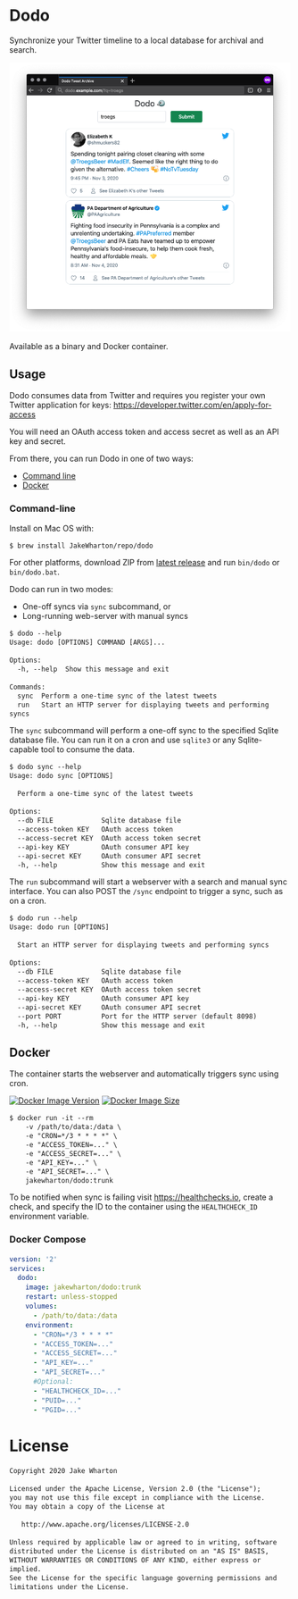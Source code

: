 # Dodo

Synchronize your Twitter timeline to a local database for archival and search.

![Screenshot of web interface](screenshot.png)

Available as a binary and Docker container.


## Usage

Dodo consumes data from Twitter and requires you register your own Twitter application for keys:
https://developer.twitter.com/en/apply-for-access

You will need an OAuth access token and access secret as well as an API key and secret.

From there, you can run Dodo in one of two ways:

 * [Command line](#command-line)
 * [Docker](#docker)

### Command-line

Install on Mac OS with:
```
$ brew install JakeWharton/repo/dodo
```

For other platforms, download ZIP from
[latest release](https://github.com/JakeWharton/dodo/releases/latest)
and run `bin/dodo` or `bin/dodo.bat`.

Dodo can run in two modes:
 - One-off syncs via `sync` subcommand, or
 - Long-running web-server with manual syncs

```
$ dodo --help
Usage: dodo [OPTIONS] COMMAND [ARGS]...

Options:
  -h, --help  Show this message and exit

Commands:
  sync  Perform a one-time sync of the latest tweets
  run   Start an HTTP server for displaying tweets and performing syncs
```

The `sync` subcommand will perform a one-off sync to the specified Sqlite database file.
You can run it on a cron and use `sqlite3` or any Sqlite-capable tool to consume the data.

```
$ dodo sync --help
Usage: dodo sync [OPTIONS]

  Perform a one-time sync of the latest tweets

Options:
  --db FILE            Sqlite database file
  --access-token KEY   OAuth access token
  --access-secret KEY  OAuth access token secret
  --api-key KEY        OAuth consumer API key
  --api-secret KEY     OAuth consumer API secret
  -h, --help           Show this message and exit
```

The `run` subcommand will start a webserver with a search and manual sync interface. You can also
POST the `/sync` endpoint to trigger a sync, such as on a cron.

```
$ dodo run --help
Usage: dodo run [OPTIONS]

  Start an HTTP server for displaying tweets and performing syncs

Options:
  --db FILE            Sqlite database file
  --access-token KEY   OAuth access token
  --access-secret KEY  OAuth access token secret
  --api-key KEY        OAuth consumer API key
  --api-secret KEY     OAuth consumer API secret
  --port PORT          Port for the HTTP server (default 8098)
  -h, --help           Show this message and exit
```

## Docker

The container starts the webserver and automatically triggers sync using cron.

[![Docker Image Version](https://img.shields.io/docker/v/jakewharton/dodo?sort=semver)][hub]
[![Docker Image Size](https://img.shields.io/docker/image-size/jakewharton/dodo)][layers]

 [hub]: https://hub.docker.com/r/jakewharton/dodo/
 [layers]: https://microbadger.com/images/jakewharton/dodo

```
$ docker run -it --rm
    -v /path/to/data:/data \
    -e "CRON=*/3 * * * *" \
    -e "ACCESS_TOKEN=..." \
    -e "ACCESS_SECRET=..." \
    -e "API_KEY=..." \
    -e "API_SECRET=..." \
    jakewharton/dodo:trunk
```

To be notified when sync is failing visit https://healthchecks.io, create a check, and specify
the ID to the container using the `HEALTHCHECK_ID` environment variable.

### Docker Compose

```yaml
version: '2'
services:
  dodo:
    image: jakewharton/dodo:trunk
    restart: unless-stopped
    volumes:
      - /path/to/data:/data
    environment:
      - "CRON=*/3 * * * *"
      - "ACCESS_TOKEN=..."
      - "ACCESS_SECRET=..."
      - "API_KEY=..."
      - "API_SECRET=..."
      #Optional:
      - "HEALTHCHECK_ID=..."
      - "PUID=..."
      - "PGID=..."
```

# License

    Copyright 2020 Jake Wharton

    Licensed under the Apache License, Version 2.0 (the "License");
    you may not use this file except in compliance with the License.
    You may obtain a copy of the License at

       http://www.apache.org/licenses/LICENSE-2.0

    Unless required by applicable law or agreed to in writing, software
    distributed under the License is distributed on an "AS IS" BASIS,
    WITHOUT WARRANTIES OR CONDITIONS OF ANY KIND, either express or implied.
    See the License for the specific language governing permissions and
    limitations under the License.
